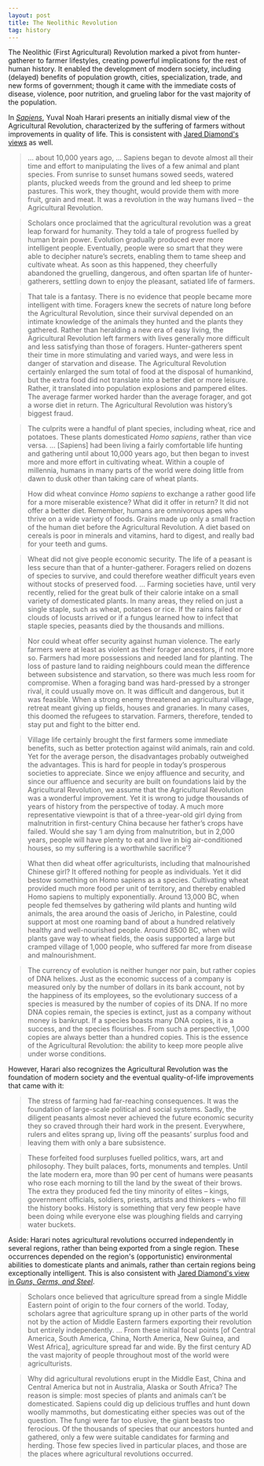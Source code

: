 ```yaml
---
layout: post
title: The Neolithic Revolution
tag: history
---
```


The Neolithic (First Agricultural) Revolution marked a pivot from hunter-gatherer to farmer lifestyles, creating powerful implications for the rest of human history. It enabled the development of modern society, including (delayed) benefits of population growth, cities, specialization, trade, and new forms of government; though it came with the immediate costs of disease, violence, poor nutrition, and grueling labor for the vast majority of the population.

In _[Sapiens](https://www.ynharari.com/book/sapiens-2/)_, Yuval Noah Harari presents an initially dismal view of the Agricultural Revolution, characterized by the suffering of farmers without improvements in quality of life. This is consistent with [Jared Diamond's views](https://www.discovermagazine.com/planet-earth/the-worst-mistake-in-the-history-of-the-human-race) as well.

> ... about 10,000 years ago, ... Sapiens began to devote almost all their time and effort to manipulating the lives of a few animal and plant species. From sunrise to sunset humans sowed seeds, watered plants, plucked weeds from the ground and led sheep to prime pastures. This work, they thought, would provide them with more fruit, grain and meat. It was a revolution in the way humans lived – the Agricultural Revolution.

> Scholars once proclaimed that the agricultural revolution was a great leap forward for humanity. They told a tale of progress fuelled by human brain power. Evolution gradually produced ever more intelligent people. Eventually, people were so smart that they were able to decipher nature’s secrets, enabling them to tame sheep and cultivate wheat. As soon as this happened, they cheerfully abandoned the gruelling, dangerous, and often spartan life of hunter-gatherers, settling down to enjoy the pleasant, satiated life of farmers.

> That tale is a fantasy. There is no evidence that people became more intelligent with time. Foragers knew the secrets of nature long before the Agricultural Revolution, since their survival depended on an intimate knowledge of the animals they hunted and the plants they gathered. Rather than heralding a new era of easy living, the Agricultural Revolution left farmers with lives generally more difficult and less satisfying than those of foragers. Hunter-gatherers spent their time in more stimulating and varied ways, and were less in danger of starvation and disease. The Agricultural Revolution certainly enlarged the sum total of food at the disposal of humankind, but the extra food did not translate into a better diet or more leisure. Rather, it translated into population explosions and pampered elites. The average farmer worked harder than the average forager, and got a worse diet in return. The Agricultural Revolution was history’s biggest fraud.

> The culprits were a handful of plant species, including wheat, rice and potatoes. These plants domesticated _Homo sapiens_, rather than vice versa. ... [Sapiens] had been living a fairly comfortable life hunting and gathering until about 10,000 years ago, but then began to invest more and more effort in cultivating wheat. Within a couple of millennia, humans in many parts of the world were doing little from dawn to dusk other than taking care of wheat plants.

> How did wheat convince _Homo sapiens_ to exchange a rather good life for a more miserable existence? What did it offer in return? It did not offer a better diet. Remember, humans are omnivorous apes who thrive on a wide variety of foods. Grains made up only a small fraction of the human diet before the Agricultural Revolution. A diet based on cereals is poor in minerals and vitamins, hard to digest, and really bad for your teeth and gums.

> Wheat did not give people economic security. The life of a peasant is less secure than that of a hunter-gatherer. Foragers relied on dozens of species to survive, and could therefore weather difficult years even without stocks of preserved food. ... Farming societies have, until very recently, relied for the great bulk of their calorie intake on a small variety of domesticated plants. In many areas, they relied on just a single staple, such as wheat, potatoes or rice. If the rains failed or clouds of locusts arrived or if a fungus learned how to infect that staple species, peasants died by the thousands and millions.

> Nor could wheat offer security against human violence. The early farmers were at least as violent as their forager ancestors, if not more so. Farmers had more possessions and needed land for planting. The loss of pasture land to raiding neighbours could mean the difference between subsistence and starvation, so there was much less room for compromise. When a foraging band was hard-pressed by a stronger rival, it could usually move on. It was difficult and dangerous, but it was feasible. When a strong enemy threatened an agricultural village, retreat meant giving up fields, houses and granaries. In many cases, this doomed the refugees to starvation. Farmers, therefore, tended to stay put and fight to the bitter end.

> Village life certainly brought the first farmers some immediate benefits, such as better protection against wild animals, rain and cold. Yet for the average person, the disadvantages probably outweighed the advantages. This is hard for people in today’s prosperous societies to appreciate. Since we enjoy affluence and security, and since our affluence and security are built on foundations laid by the Agricultural Revolution, we assume that the Agricultural Revolution was a wonderful improvement. Yet it is wrong to judge thousands of years of history from the perspective of today. A much more representative viewpoint is that of a three-year-old girl dying from malnutrition in first-century China because her father’s crops have failed. Would she say ‘I am dying from malnutrition, but in 2,000 years, people will have plenty to eat and live in big air-conditioned houses, so my suffering is a worthwhile sacrifice’?

> What then did wheat offer agriculturists, including that malnourished Chinese girl? It offered nothing for people as individuals. Yet it did bestow something on Homo sapiens as a species. Cultivating wheat provided much more food per unit of territory, and thereby enabled Homo sapiens to multiply exponentially. Around 13,000 BC, when people fed themselves by gathering wild plants and hunting wild animals, the area around the oasis of Jericho, in Palestine, could support at most one roaming band of about a hundred relatively healthy and well-nourished people. Around 8500 BC, when wild plants gave way to wheat fields, the oasis supported a large but cramped village of 1,000 people, who suffered far more from disease and malnourishment.

> The currency of evolution is neither hunger nor pain, but rather copies of DNA helixes. Just as the economic success of a company is measured only by the number of dollars in its bank account, not by the happiness of its employees, so the evolutionary success of a species is measured by the number of copies of its DNA. If no more DNA copies remain, the species is extinct, just as a company without money is bankrupt. If a species boasts many DNA copies, it is a success, and the species flourishes. From such a perspective, 1,000 copies are always better than a hundred copies. This is the essence of the Agricultural Revolution: the ability to keep more people alive under worse conditions.

However, Harari also recognizes the Agricultural Revolution was the foundation of modern society and the eventual quality-of-life improvements that came with it:

> The stress of farming had far-reaching consequences. It was the foundation of large-scale political and social systems. Sadly, the diligent peasants almost never achieved the future economic security they so craved through their hard work in the present. Everywhere, rulers and elites sprang up, living off the peasants’ surplus food and leaving them with only a bare subsistence.

> These forfeited food surpluses fuelled politics, wars, art and philosophy. They built palaces, forts, monuments and temples. Until the late modern era, more than 90 per cent of humans were peasants who rose each morning to till the land by the sweat of their brows. The extra they produced fed the tiny minority of elites – kings, government officials, soldiers, priests, artists and thinkers – who fill the history books. History is something that very few people have been doing while everyone else was ploughing fields and carrying water buckets.

Aside: Harari notes agricultural revolutions occurred independently in several regions, rather than being exported from a single region. These occurrences depended on the region's (opportunistic) environmental abilities to domesticate plants and animals, rather than certain regions being exceptionally intelligent. This is also consistent with [Jared Diamond's view in _Guns, Germs, and Steel_](http://www.faculty.rsu.edu/users/f/felwell/www/Theorists/Essays/Diamond1.html).

> Scholars once believed that agriculture spread from a single Middle Eastern point of origin to the four corners of the world. Today, scholars agree that agriculture sprang up in other parts of the world not by the action of Middle Eastern farmers exporting their revolution but entirely independently. ... From these initial focal points [of Central America, South America, China, North America, New Guinea, and West Africa], agriculture spread far and wide. By the first century AD the vast majority of people throughout most of the world were agriculturists.

> Why did agricultural revolutions erupt in the Middle East, China and Central America but not in Australia, Alaska or South Africa? The reason is simple: most species of plants and animals can’t be domesticated. Sapiens could dig up delicious truffles and hunt down woolly mammoths, but domesticating either species was out of the question. The fungi were far too elusive, the giant beasts too ferocious. Of the thousands of species that our ancestors hunted and gathered, only a few were suitable candidates for farming and herding. Those few species lived in particular places, and those are the places where agricultural revolutions occurred.